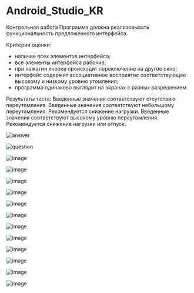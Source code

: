 # Android_Studio_KR
Контрольная работа
Программа должна реализовывать функциональность предложенного интерфейса.

Критерии оценки:
- наличие всех элементов интерфейса;
- все элементы интерфейса рабочие;
- при нажатии кнопки происходит переключение на другое окно;
- интерфейс содержит ассоциативное восприятие соответствующее высокому и низкому
уровню утомления;
- программа одинаково выглядит на экранах с разных разрешением.

Результаты теста:
Введенные значения соответствуют отсутствию переутомления.
Введенные значения соответствуют небольшому переутомления. Рекомендуется снижение нагрузки.
Введенные значения соответствуют высокому уровню переутомления. Рекомендуется снижение нагрузки или отпуск.

![answer](https://user-images.githubusercontent.com/92590831/138539475-133b446b-1a32-4b87-8f58-e742d4117b40.gif)


![question](https://user-images.githubusercontent.com/92590831/138539479-79325aae-0306-4b1c-bfb0-8cf679fcb2d4.gif)

![image](https://user-images.githubusercontent.com/92590831/138539507-faf46cbc-34fe-4083-91c9-f3ed265abcd8.png)

![image](https://user-images.githubusercontent.com/92590831/138539510-80518808-819d-41d5-bdf9-fb622ce7f132.png)

![image](https://user-images.githubusercontent.com/92590831/138539514-9a58a3a2-2e42-4504-a01d-8f33dc551ca4.png)

![image](https://user-images.githubusercontent.com/92590831/138539515-25320115-f4ef-4fd7-98c7-f6be3f75fd9d.png)

![image](https://user-images.githubusercontent.com/92590831/138539520-7fdf2962-d010-4fa5-be8e-6cf658c376f2.png)

![image](https://user-images.githubusercontent.com/92590831/138539525-3122c8cb-b118-40d4-bebc-13edb8bc14c3.png)

![image](https://user-images.githubusercontent.com/92590831/138539529-1da8e838-12e0-4897-95c0-f11e38ca96c9.png)

![image](https://user-images.githubusercontent.com/92590831/138539547-90d3200d-c6f3-4284-9553-626e8dcbe40e.png)

![image](https://user-images.githubusercontent.com/92590831/138539538-d466e3c4-31e7-4ad6-8868-a2f70450805b.png)

![image](https://user-images.githubusercontent.com/92590831/138539587-cf132d58-6708-46f0-9a4d-142f78277c1e.png)

![image](https://user-images.githubusercontent.com/92590831/138539543-29111423-4644-4595-bf38-aeac0ff32101.png)

![image](https://user-images.githubusercontent.com/92590831/138539557-27731bf3-5502-4cb4-ae30-4848ce46d4a6.png)


